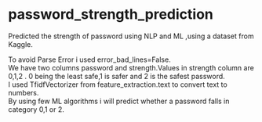 # password_strength_prediction
Predicted the strength of password using NLP and ML ,using a dataset from Kaggle.<br  />

To avoid Parse Error i used error_bad_lines=False.<br  />
We have two columns password and strength.Values in strength column are 0,1,2 . 0 being the least safe,1 is safer and 2 is the safest password.<br  />
I used TfidfVectorizer from feature_extraction.text to convert text to numbers. <br  />
By using few ML algorithms i will predict whether a password falls in category 0,1 or 2.
